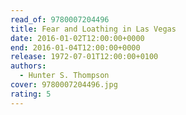 ```yaml
---
read_of: 9780007204496
title: Fear and Loathing in Las Vegas
date: 2016-01-02T12:00:00+0000
end: 2016-01-04T12:00:00+0000
release: 1972-07-01T12:00:00+0100
authors:
  - Hunter S. Thompson
cover: 9780007204496.jpg
rating: 5
---
```


